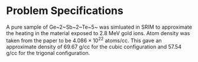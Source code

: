 # Problem Specifications
A pure sample of Ge~2~Sb~2~Te~5~ was simluated in SRIM to approximate the heating in the material exposed to 2.8 MeV gold ions.
Atom density was taken from the paper to be $4.086\times 10^{22}$ atoms/cc.
This gave an approximate density of 69.67 g/cc for the cubic configuration and 57.54 g/cc for the trigonal configuration.
